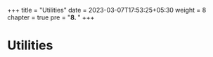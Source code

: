 +++
title = "Utilities"
date = 2023-03-07T17:53:25+05:30
weight = 8
chapter = true
pre = "<b>8. </b>"
+++

# Utilities